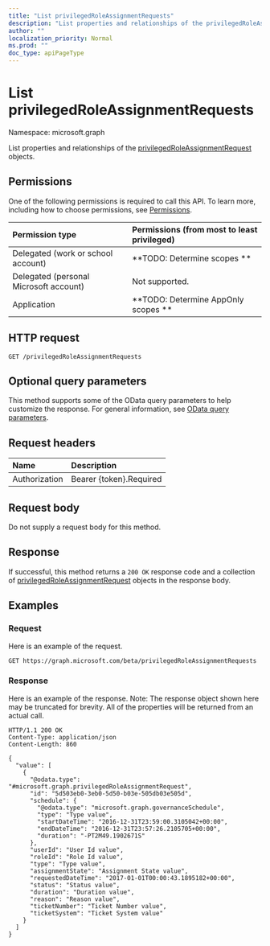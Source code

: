 ```yaml
---
title: "List privilegedRoleAssignmentRequests"
description: "List properties and relationships of the privilegedRoleAssignmentRequest objects."
author: ""
localization_priority: Normal
ms.prod: ""
doc_type: apiPageType
---
```


# List privilegedRoleAssignmentRequests

Namespace: microsoft.graph

List properties and relationships of the [privilegedRoleAssignmentRequest](../resources/privilegedroleassignmentrequest.md) objects.

## Permissions
One of the following permissions is required to call this API. To learn more, including how to choose permissions, see [Permissions](/concepts/permissions-reference.md).

|Permission type|Permissions (from most to least privileged)|
|:---|:---|
|Delegated (work or school account)|**TODO: Determine scopes **|
|Delegated (personal Microsoft account)|Not supported.|
|Application|**TODO: Determine AppOnly scopes **|

## HTTP request
<!-- {
  "blockType": "ignored"
}
-->
``` http
GET /privilegedRoleAssignmentRequests
```

## Optional query parameters
This method supports some of the OData query parameters to help customize the response. For general information, see [OData query parameters](/graph/query-parameters).

## Request headers
|Name|Description|
|:---|:---|
|Authorization|Bearer {token}.Required|

## Request body
Do not supply a request body for this method.

## Response
If successful, this method returns a `200 OK` response code and a collection of [privilegedRoleAssignmentRequest](../resources/privilegedroleassignmentrequest.md) objects in the response body.

## Examples

### Request
Here is an example of the request.
<!-- {
  "blockType": "request",
  "name": "get_privilegedroleassignmentrequest"
}
-->
``` http
GET https://graph.microsoft.com/beta/privilegedRoleAssignmentRequests
```

### Response
Here is an example of the response. Note: The response object shown here may be truncated for brevity. All of the properties will be returned from an actual call.
<!-- {
  "blockType": "response",
  "truncated": true,
  "@odata.type": "collection(microsoft.graph.privilegedroleassignmentrequest)"
}
-->
``` http
HTTP/1.1 200 OK
Content-Type: application/json
Content-Length: 860

{
  "value": [
    {
      "@odata.type": "#microsoft.graph.privilegedRoleAssignmentRequest",
      "id": "5d503eb0-3eb0-5d50-b03e-505db03e505d",
      "schedule": {
        "@odata.type": "microsoft.graph.governanceSchedule",
        "type": "Type value",
        "startDateTime": "2016-12-31T23:59:00.3105042+00:00",
        "endDateTime": "2016-12-31T23:57:26.2105705+00:00",
        "duration": "-PT2M49.1902671S"
      },
      "userId": "User Id value",
      "roleId": "Role Id value",
      "type": "Type value",
      "assignmentState": "Assignment State value",
      "requestedDateTime": "2017-01-01T00:00:43.1895182+00:00",
      "status": "Status value",
      "duration": "Duration value",
      "reason": "Reason value",
      "ticketNumber": "Ticket Number value",
      "ticketSystem": "Ticket System value"
    }
  ]
}
```

